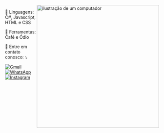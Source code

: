 <img src="https://raw.githubusercontent.com/MicaelliMedeiros/micaellimedeiros/master/image/computer-illustration.png" alt="ilustração de um computador" min-width="400px" max-width="400px" width="400px" align="right">

<p align="left">
  🦄 Linguagens: C#, Javascript, HTML e CSS
</p>

<p align="left">
  💼 Ferramentas: Café e Ódio
</p>

<p align="left">
  💌 Entre em contato conosco: ⤵️
</p>

<p align="left">
  <a href="mailto:louisefgomes02@gmail.com" title="Gmail">
  <img src="https://img.shields.io/badge/-Gmail-FF0000?style=flat-square&labelColor=FF0000&logo=gmail&logoColor=white&link=LINK-DO-SEU-GMAIL" alt="Gmail"/></a>
  <a href="https://api.whatsapp.com/send?phone=558591551725&text=Ol%C3%A1%21%20Vi%20seu%20portf%C3%B3lio%20e%20gostaria%20de%20um%20or%C3%A7amento." title="WhatsApp">
  <img src="https://img.shields.io/badge/-WhatsApp-25d366?style=flat-square&labelColor=25d366&logo=whatsapp&logoColor=white&link=API-DO-SEU-WHATSAPP" alt="WhatsApp"/></a>
  <a href="https://www.instagram.com/louise_gomes/" title="Instagram">
  <img src="https://img.shields.io/badge/-Instagram-DF0174?style=flat-square&labelColor=DF0174&logo=instagram&logoColor=white&link=LINK-DO-SEU-INSTAGRAM" alt="Instagram"/></a>
</p>
